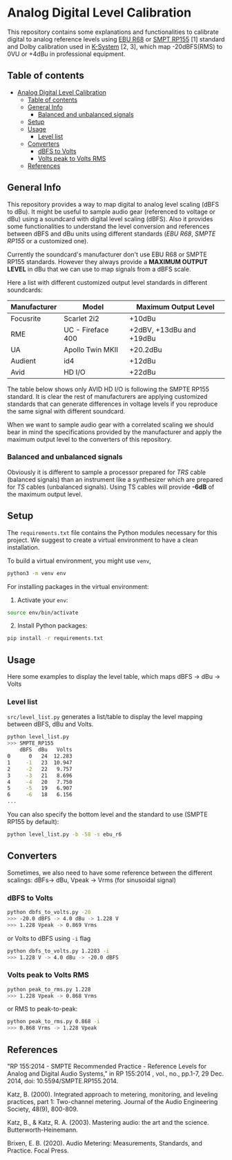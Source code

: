 # Analog Digital Level Calibration

This repository contains some explanations and functionalities to calibrate digital to analog reference levels using [EBU R68](https://tech.ebu.ch/docs/r/r068.pdf) or [SMPT RP155](https://ieeexplore.ieee.org/document/7291101) [1] standard and Dolby calibration used in [K-System](http://www.ranchstudio.com/student/bob%20katz%20levels.pdf) [2, 3], which map -20dBFS(RMS) to 0VU or +4dBu in professional equipment.

## Table of contents

- [Analog Digital Level Calibration](#analog-digital-level-calibration)
  - [Table of contents](#table-of-contents)
  - [General Info](#general-info)
    - [Balanced and unbalanced signals](#balanced-and-unbalanced-signals)
  - [Setup](#setup)
  - [Usage](#usage)
    - [Level list](#level-list)
  - [Converters](#converters)
    - [dBFS to Volts](#dbfs-to-volts)
    - [Volts peak to Volts RMS](#volts-peak-to-volts-rms)
  - [References](#references)

## General Info

This repository provides a way to map digital to analog level scaling (dBFS to dBu). It might be useful to sample audio gear (referenced to voltage or dBu) using a soundcard with digital level scaling (dBFS). Also it provides some functionalities to understand the level conversion and references between dBFS and dBu units using different standards (*EBU R68*, *SMPTE RP155* or a customized one).

Currently the soundcard's manufacturer don't use EBU R68 or SMPTE RP155 standards. However they always provide a **MAXIMUM OUTPUT LEVEL** in dBu that we can use to map signals from a dBFS scale.

Here a list with different customized output level standards in different soundcards:

| Manufacturer | Model | Maximum Output Level |
| ------------ | ----- | ---------------------|
| Focusrite | Scarlet 2i2 | +10dBu|
| RME | UC - Fireface 400 | +2dBV, +13dBu and +19dBu |
| UA | Apollo Twin MKII | +20.2dBu|
| Audient | id4 | +12dBu |
| Avid | HD I/O | +22dBu

The table below shows only AVID HD I/O is following the SMPTE RP155 standard.
It is clear the rest of manufacturers are applying customized standards that can generate differences in voltage levels if you reproduce the same signal with different soundcard.

When we want to sample audio gear with a correlated scaling we should bear in mind the specifications provided by the manufacturer and apply the maximum output level to the converters of this repository.

### Balanced and unbalanced signals

Obviously it is different to sample a processor prepared for *TRS* cable (balanced signals) than an instrument like a synthesizer which are prepared for *TS* cables (unbalanced signals). Using TS cables will provide **-6dB** of the maximum output level.

## Setup

The `requirements.txt` file contains the Python modules necessary for this project. We suggest to create a virtual environment to have a clean installation.

To build a virtual environment, you might use `venv`,

```bash
python3 -m venv env
```

For installing packages in the virtual environment:

1. Activate your `env`:

```bash
source env/bin/activate
```

2. Install Python packages:

```bash
pip install -r requirements.txt
```

## Usage

Here some examples to display the level table, which maps dBFS -> dBu -> Volts

### Level list

`src/level_list.py` generates a list/table to display the level mapping between dBFS, dBu and Volts.

```bash
python level_list.py
>>> SMPTE_RP155
    dBFS  dBu   Volts
0      0   24  12.283
1     -1   23  10.947
2     -2   22   9.757
3     -3   21   8.696
4     -4   20   7.750
5     -5   19   6.907
6     -6   18   6.156
...
```

You can also specify the bottom level and the standard to use (SMPTE RP155 by default):

```bash
python level_list.py -b -58 -s ebu_r6
```

## Converters

Sometimes, we also need to have some reference between the different scalings: dBFs-> dBu, Vpeak -> Vrms (for sinusoidal signal)

### dBFS to Volts

```bash
python dbfs_to_volts.py -20
>>> -20.0 dBFS -> 4.0 dBu -> 1.228 V
>>> 1.228 Vpeak -> 0.869 Vrms
```

or Volts to dBFS using `-i` flag

```bash
python dbfs_to_volts.py 1.2283 -i
>>> 1.228 V -> 4.0 dBu -> -20.0 dBFS
```

### Volts peak to Volts RMS

```bash
python peak_to_rms.py 1.228
>>> 1.228 Vpeak -> 0.868 Vrms
```

or RMS to peak-to-peak:

```bash
python peak_to_rms.py 0.868 -i
>>> 0.868 Vrms -> 1.228 Vpeak
```

## References

"RP 155:2014 - SMPTE Recommended Practice - Reference Levels for Analog and Digital Audio Systems," in RP 155:2014 , vol., no., pp.1-7, 29 Dec. 2014, doi: 10.5594/SMPTE.RP155.2014.

Katz, B. (2000). Integrated approach to metering, monitoring, and leveling practices, part 1: Two-channel metering. Journal of the Audio Engineering Society, 48(9), 800-809.

Katz, B., & Katz, R. A. (2003). Mastering audio: the art and the science. Butterworth-Heinemann.

Brixen, E. B. (2020). Audio Metering: Measurements, Standards, and Practice. Focal Press.

